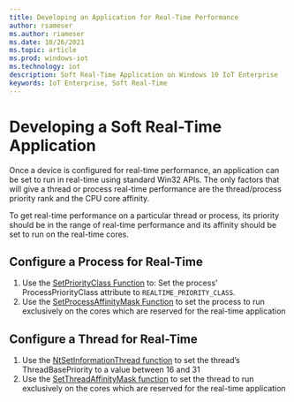 ```yaml
---
title: Developing an Application for Real-Time Performance
author: rsameser
ms.author: riameser
ms.date: 10/26/2021
ms.topic: article
ms.prod: windows-iot
ms.technology: iot
description: Soft Real-Time Application on Windows 10 IoT Enterprise
keywords: IoT Enterprise, Soft Real-Time
---
```


# Developing a Soft Real-Time Application
Once a device is configured for real-time performance, an application can be set to run in real-time using standard Win32 APIs. The only factors that will give a thread or process real-time performance are the thread/process priority rank and the CPU core affinity.

To get real-time performance on a particular thread or process, its priority should be in the range of real-time performance and its affinity should be set to run on the real-time cores.

## Configure a Process for Real-Time
1. Use the [SetPriorityClass Function](/windows/win32/api/processthreadsapi/nf-processthreadsapi-setpriorityclass) to: Set the process’ ProcessPriorityClass attribute to ```REALTIME_PRIORITY_CLASS```.
2. Use the [SetProcessAffinityMask Function](/windows/win32/api/winbase/nf-winbase-setprocessaffinitymask) to set the process to run exclusively on the cores which are reserved for the real-time application

## Configure a Thread for Real-Time
1. Use the [NtSetInformationThread function](/windows-hardware/drivers/ddi/ntifs/nf-ntifs-ntsetinformationthread) to set the thread’s ThreadBasePriority to a value between 16 and 31
2. Use the [SetThreadAffinityMask function](/windows/win32/api/winbase/nf-winbase-setthreadaffinitymask) to set the thread to run exclusively on the cores which are reserved for the real-time application
